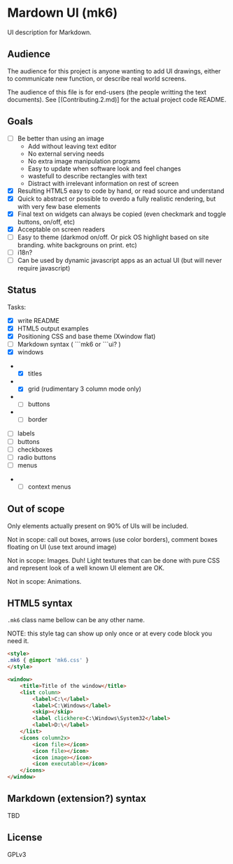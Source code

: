 # Mardown UI (mk6)

UI description for Markdown.

## Audience

The audience for this project is anyone wanting to add UI drawings, either to communicate new function, or describe real world screens.

The audience of this file is for end-users (the people writting the text documents). See [(Contributing.2.md)] for the actual project code README.

## Goals

- [ ] Be better than using an image
   * Add without leaving text editor
   * No external serving needs
   * No extra image manipulation programs
   * Easy to update when software look and feel changes
   * wastefull to describe rectangles with text
   * Distract with irrelevant information on rest of screen
- [X] Resulting HTML5 easy to code by hand, or read source and understand
- [X] Quick to abstract or possible to overdo a fully realistic rendering, but with very few base elements
- [X] Final text on widgets can always be copied (even checkmark and toggle buttons, on/off, etc)
- [X] Acceptable on screen readers
- [ ] Easy to theme (darkmod on/off. Or pick OS highlight based on site branding. white backgrouns on print. etc)
- [ ] i18n?
- [ ] Can be used by dynamic javascript apps as an actual UI (but will never require javascript)

## Status

Tasks:

- [X] write README
- [X] HTML5 output examples
- [X] Positioning CSS and base theme (Xwindow flat)
- [ ] Markdown syntax ( \`\`\`mk6 or \`\`\`ui? )
- [X] windows
- - [X] titles
- - [X] grid (rudimentary 3 column mode only)
- - [ ] buttons
- - [ ] border
- [ ] labels
- [ ] buttons
- [ ] checkboxes
- [ ] radio buttons
- [ ] menus
- - [ ] context menus

## Out of scope

Only elements actually present on 90% of UIs will be included.

Not in scope: call out boxes, arrows (use color borders), comment boxes floating on UI (use text around image)

Not in scope: Images. Duh! Light textures that can be done with pure CSS and represent look of a well known UI element are OK.

Not in scope: Animations.

## HTML5 syntax

`.mk6` class name bellow can be any other name.

NOTE: this style tag can show up only once or at every code block you need it.

```html
<style>
.mk6 { @import 'mk6.css' }
</style>
```

```html
<window>
	<title>Title of the window</title>
	<list column>
		<label>C:\</label>
		<label>C:\Windows</label>
		<skip></skip>
		<label clickhere>C:\Windows\System32</label>
		<label>D:\</label>
	</list>
	<icons column2x>
		<icon file></icon>
		<icon file></icon>
		<icon image></icon>
		<icon executable></icon>
	</icons>
</window>
```

## Markdown (extension?) syntax

TBD

## License

GPLv3
